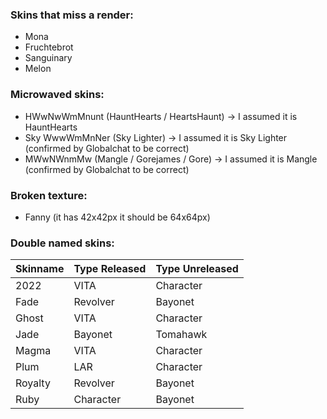 ### Skins that miss a render:
- Mona
- Fruchtebrot
- Sanguinary
- Melon

### Microwaved skins:
- HWwNwWmMnunt (HauntHearts / HeartsHaunt) -> I assumed it is HauntHearts
- Sky WwwWmMnNer (Sky Lighter) -> I assumed it is Sky Lighter (confirmed by Globalchat to be correct)
- MWwNWnmMw (Mangle / Gorejames / Gore) -> I assumed it is Mangle (confirmed by Globalchat to be correct)

### Broken texture:
- Fanny (it has 42x42px it should be 64x64px)

### Double named skins:
| Skinname | Type Released | Type Unreleased |
|----------|---------------|-----------------|
| 2022     | VITA          | Character       |
| Fade     | Revolver      | Bayonet         |
| Ghost    | VITA          | Character       |
| Jade     | Bayonet       | Tomahawk        |
| Magma    | VITA          | Character       |
| Plum     | LAR           | Character       |
| Royalty  | Revolver      | Bayonet         |
| Ruby     | Character     | Bayonet         |
